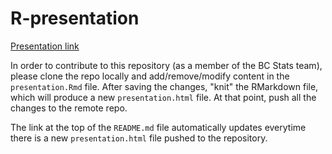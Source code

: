 # R-presentation

[Presentation link](https://rawgit.com/najsaqib/R-presentation/master/presentation.html)

In order to contribute to this repository (as a member of the BC Stats team), please clone the repo locally and add/remove/modify content in the `presentation.Rmd` file. 
After saving the changes, "knit" the RMarkdown file, which will produce a new `presentation.html` file. At that point, push all the changes to the remote repo.

The link at the top of the `README.md` file automatically updates everytime there is a new `presentation.html` file pushed to the repository.  